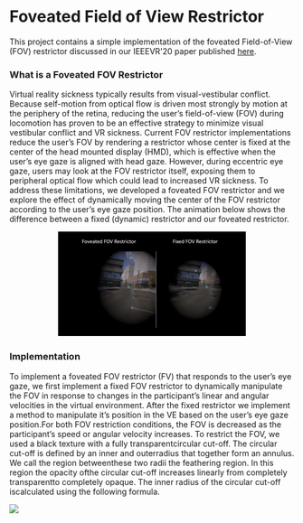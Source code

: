 # Foveated Field of View Restrictor

This project contains a simple implementation of the foveated Field-of-View (FOV) restrictor discussed in our IEEEVR'20 paper published [here](https://doi.org/10.1109/VR46266.2020.00087).

### What is a Foveated FOV Restrictor

Virtual reality sickness typically results from visual-vestibular conflict. Because self-motion from optical flow is driven most strongly by motion at the periphery of the retina, 
reducing the user’s field-of-view (FOV) during locomotion has proven to be an effective strategy to minimize visual vestibular conflict and VR sickness. 
Current FOV restrictor implementations reduce the user’s FOV by rendering a restrictor whose center is fixed at the center of the head mounted display (HMD), 
which is effective when the user’s eye gaze is aligned with head gaze. However, during eccentric eye gaze, users may look at the FOV restrictor itself, 
exposing them to peripheral optical flow which could lead to increased VR sickness. To address these limitations, we developed a foveated FOV restrictor 
and we explore the effect of dynamically moving the center of the FOV restrictor according to the user’s eye gaze position. The animation below shows the difference between a 
fixed (dynamic) restrictor and our foveated restrictor.

<p align="center">
  <img src="https://github.com/isayasMatter/Foveated-Field-of-View-Restrictor/blob/master/Assets/Images/FoveatedFOVRestrictor.gif" alt="animated" alt="Comparison between a fixed and foveated restrictor"/>
</p>

### Implementation

To implement a foveated FOV restrictor (FV) that responds to the user’s eye gaze,  we first implement a fixed FOV restrictor to dynamically manipulate the FOV in response 
to changes in the participant’s linear and angular velocities in the virtual environment. After the fixed restrictor we implement a method to manipulate it’s position in 
the VE based on the user’s eye gaze position.For both FOV restriction conditions, the FOV is decreased as the participant’s speed or angular velocity increases.
To restrict the FOV, we used a black texture with a fully transparentcircular cut-off. The circular cut-off is defined by an inner and outerradius that together form an annulus. 
We call the region betweenthese two radii the feathering region. In this region the opacity ofthe circular cut-off increases linearly from completely transparentto completely 
opaque.  The inner radius of the circular cut-off iscalculated using the following formula.

![](https://latex.codecogs.com/svg.latex?FOV_{r,t}&space;=&space;FOV_{r,t-1}&space;\times&space;[1&space;-&space;(RF_{max}&space;\times&space;max(\frac{v_t}{v_{max}},&space;\frac{\omega_t}{\omega_{max}}))])
